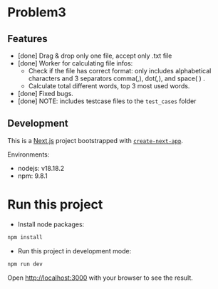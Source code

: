 # Problem3
## Features
- [done] Drag & drop only one file, accept only .txt file
- [done] Worker for calculating file infos: 
    - Check if the file has correct format: only includes alphabetical characters and 3 separators comma(,), dot(,), and space( ) .
    - Calculate total different words, top 3 most used words.
- [done] Fixed bugs.
- [done] NOTE: includes testcase files to the `test_cases` folder



## Development
This is a [Next.js](https://nextjs.org/) project bootstrapped with [`create-next-app`](https://github.com/vercel/next.js/tree/canary/packages/create-next-app).

Environments:
 - nodejs: v18.18.2
 - npm: 9.8.1

# Run this project
 - Install node packages: 
 ```bash
 npm install
 ```
 - Run this project in development mode: 
 ```bash
 npm run dev
 ```

Open [http://localhost:3000](http://localhost:3000) with your browser to see the result.

